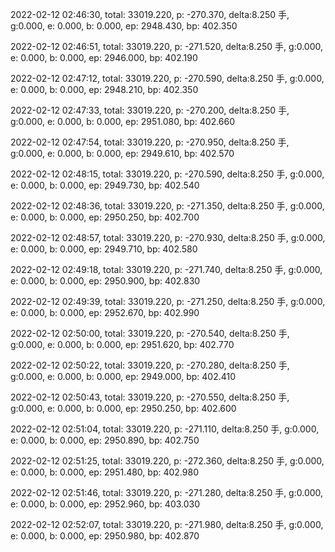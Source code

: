 2022-02-12 02:46:30, total: 33019.220, p: -270.370, delta:8.250 手, g:0.000, e: 0.000, b: 0.000, ep: 2948.430, bp: 402.350

2022-02-12 02:46:51, total: 33019.220, p: -271.520, delta:8.250 手, g:0.000, e: 0.000, b: 0.000, ep: 2946.000, bp: 402.190

2022-02-12 02:47:12, total: 33019.220, p: -270.590, delta:8.250 手, g:0.000, e: 0.000, b: 0.000, ep: 2948.210, bp: 402.350

2022-02-12 02:47:33, total: 33019.220, p: -270.200, delta:8.250 手, g:0.000, e: 0.000, b: 0.000, ep: 2951.080, bp: 402.660

2022-02-12 02:47:54, total: 33019.220, p: -270.950, delta:8.250 手, g:0.000, e: 0.000, b: 0.000, ep: 2949.610, bp: 402.570

2022-02-12 02:48:15, total: 33019.220, p: -270.590, delta:8.250 手, g:0.000, e: 0.000, b: 0.000, ep: 2949.730, bp: 402.540

2022-02-12 02:48:36, total: 33019.220, p: -271.350, delta:8.250 手, g:0.000, e: 0.000, b: 0.000, ep: 2950.250, bp: 402.700

2022-02-12 02:48:57, total: 33019.220, p: -270.930, delta:8.250 手, g:0.000, e: 0.000, b: 0.000, ep: 2949.710, bp: 402.580

2022-02-12 02:49:18, total: 33019.220, p: -271.740, delta:8.250 手, g:0.000, e: 0.000, b: 0.000, ep: 2950.900, bp: 402.830

2022-02-12 02:49:39, total: 33019.220, p: -271.250, delta:8.250 手, g:0.000, e: 0.000, b: 0.000, ep: 2952.670, bp: 402.990

2022-02-12 02:50:00, total: 33019.220, p: -270.540, delta:8.250 手, g:0.000, e: 0.000, b: 0.000, ep: 2951.620, bp: 402.770

2022-02-12 02:50:22, total: 33019.220, p: -270.280, delta:8.250 手, g:0.000, e: 0.000, b: 0.000, ep: 2949.000, bp: 402.410

2022-02-12 02:50:43, total: 33019.220, p: -270.550, delta:8.250 手, g:0.000, e: 0.000, b: 0.000, ep: 2950.250, bp: 402.600

2022-02-12 02:51:04, total: 33019.220, p: -271.110, delta:8.250 手, g:0.000, e: 0.000, b: 0.000, ep: 2950.890, bp: 402.750

2022-02-12 02:51:25, total: 33019.220, p: -272.360, delta:8.250 手, g:0.000, e: 0.000, b: 0.000, ep: 2951.480, bp: 402.980

2022-02-12 02:51:46, total: 33019.220, p: -271.280, delta:8.250 手, g:0.000, e: 0.000, b: 0.000, ep: 2952.960, bp: 403.030

2022-02-12 02:52:07, total: 33019.220, p: -271.980, delta:8.250 手, g:0.000, e: 0.000, b: 0.000, ep: 2950.980, bp: 402.870